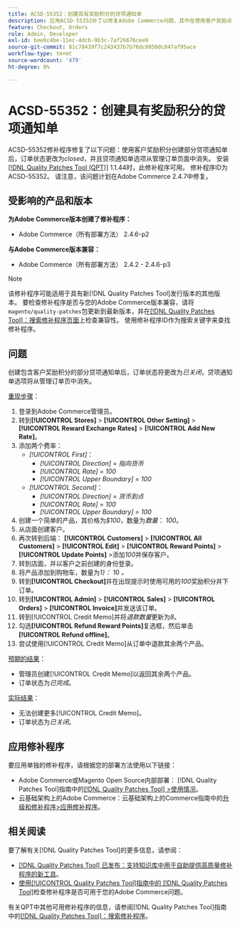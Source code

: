```yaml
---
title: ACSD-55352：创建具有奖励积分的贷项通知单
description: 应用ACSD-55352补丁以修复Adobe Commerce问题，其中在使用客户奖励点创建部分贷项通知单后，订单状态更改为*closed*，贷项通知单选项从管理订单页中消失。
feature: Checkout, Orders
role: Admin, Developer
exl-id: bee0c4be-11ec-4dcb-9b3c-7af26676cee9
source-git-commit: 81c78439f7c243437b7b76dc80560c847af95ace
workflow-type: tm+mt
source-wordcount: '479'
ht-degree: 0%

---
```


# ACSD-55352：创建具有奖励积分的贷项通知单

ACSD-55352修补程序修复了以下问题：使用客户奖励积分创建部分贷项通知单后，订单状态更改为&#x200B;*closed*，并且贷项通知单选项从管理订单页面中消失。 安装[[!DNL Quality Patches Tool (QPT)]](https://experienceleague.adobe.com/zh-hans/docs/commerce-knowledge-base/kb/announcements/commerce-announcements/magento-quality-patches-released-new-tool-to-self-serve-quality-patches) 1.1.44时，此修补程序可用。 修补程序ID为ACSD-55352。 请注意，该问题计划在Adobe Commerce 2.4.7中修复。

## 受影响的产品和版本

**为Adobe Commerce版本创建了修补程序：**

* Adobe Commerce（所有部署方法） 2.4.6-p2

**与Adobe Commerce版本兼容：**

* Adobe Commerce（所有部署方法） 2.4.2 - 2.4.6-p3

>[!NOTE]
>
>该修补程序可能适用于具有新[!DNL Quality Patches Tool]发行版本的其他版本。 要检查修补程序是否与您的Adobe Commerce版本兼容，请将`magento/quality-patches`包更新到最新版本，并在[[!DNL Quality Patches Tool]：搜索修补程序页面](https://experienceleague.adobe.com/tools/commerce-quality-patches/index.html?lang=zh-Hans)上检查兼容性。 使用修补程序ID作为搜索关键字来查找修补程序。

## 问题

创建包含客户奖励积分的部分贷项通知单后，订单状态将更改为&#x200B;*已关闭*，贷项通知单选项将从管理订单页中消失。

<u>重现步骤</u>：

1. 登录到Adobe Commerce管理员。
2. 转到&#x200B;**[!UICONTROL Stores]** > **[!UICONTROL Other Setting]** > **[!UICONTROL Reward Exchange Rates]** > **[!UICONTROL Add New Rate]**。
3. 添加两个费率：
   * *[!UICONTROL First]*：
      * *[!UICONTROL Direction]* = *指向货币*
      * *[!UICONTROL Rate]* = *100*
      * *[!UICONTROL Upper Boundary]* = *100*
   * *[!UICONTROL Second]*：
      * *[!UICONTROL Direction]* = *货币到点*
      * *[!UICONTROL Rate]* = *100*
      * *[!UICONTROL Upper Boundary]* = *100*
4. 创建一个简单的产品，其价格为&#x200B;*$100*，数量为&#x200B;*数量*： *100*。
5. 从店面创建客户。
6. 再次转到后端： **[!UICONTROL Customers]** > **[!UICONTROL All Customers]** > **[!UICONTROL Edit]** > **[!UICONTROL Reward Points]** > **[!UICONTROL Update Points]** >添加&#x200B;*100*&#x200B;并保存客户。
7. 转到店面，并以客户之前创建的身份登录。
8. 将产品添加到购物车，数量为&#x200B;*1&rbrace;：* 10 *。*
9. 转到&#x200B;**[!UICONTROL Checkout]**&#x200B;并在出现提示时使用可用的&#x200B;*100*&#x200B;奖励积分并下订单。
10. 转到&#x200B;**[!UICONTROL Admin]** > **[!UICONTROL Sales]** > **[!UICONTROL Orders]** > **[!UICONTROL Invoice]**&#x200B;并发送该订单。
11. 转到[!UICONTROL Credit Memo]并将&#x200B;*退款数量*&#x200B;更新为&#x200B;*8*。
12. 勾选&#x200B;**[!UICONTROL Refund Reward Points]**&#x200B;复选框，然后单击&#x200B;**[!UICONTROL Refund offline]**。
13. 尝试使用[!UICONTROL Credit Memo]从订单中退款其余两个产品。

<u>预期的结果</u>：

* 管理员创建[!UICONTROL Credit Memo]以返回其余两个产品。
* 订单状态为&#x200B;*已完成*。

<u>实际结果</u>：

* 无法创建更多[!UICONTROL Credit Memo]。
* 订单状态为&#x200B;*已关闭*。

## 应用修补程序

要应用单独的修补程序，请根据您的部署方法使用以下链接：

* Adobe Commerce或Magento Open Source内部部署： [!DNL Quality Patches Tool]指南中的[[!DNL Quality Patches Tool] >使用情况](/help/tools/quality-patches-tool/usage.md)。
* 云基础架构上的Adobe Commerce：云基础架构上的Commerce指南中的[升级和修补程序>应用修补程序](https://experienceleague.adobe.com/docs/commerce-cloud-service/user-guide/develop/upgrade/apply-patches.html?lang=zh-Hans)。

## 相关阅读

要了解有关[!DNL Quality Patches Tool]的更多信息，请参阅：

* [[!DNL Quality Patches Tool] 已发布：支持知识库中用于自助提供高质量修补程序的新工具](https://experienceleague.adobe.com/zh-hans/docs/commerce-knowledge-base/kb/announcements/commerce-announcements/magento-quality-patches-released-new-tool-to-self-serve-quality-patches)。
* [使用[!UICONTROL Quality Patches Tool]指南中的 [!DNL Quality Patches Tool]](/help/tools/quality-patches-tool/patches-available-in-qpt/check-patch-for-magento-issue-with-magento-quality-patches.md)检查修补程序是否可用于您的Adobe Commerce问题。


有关QPT中其他可用修补程序的信息，请参阅[!DNL Quality Patches Tool]指南中的[[!DNL Quality Patches Tool]：搜索修补程序](https://experienceleague.adobe.com/tools/commerce-quality-patches/index.html?lang=zh-Hans)。
